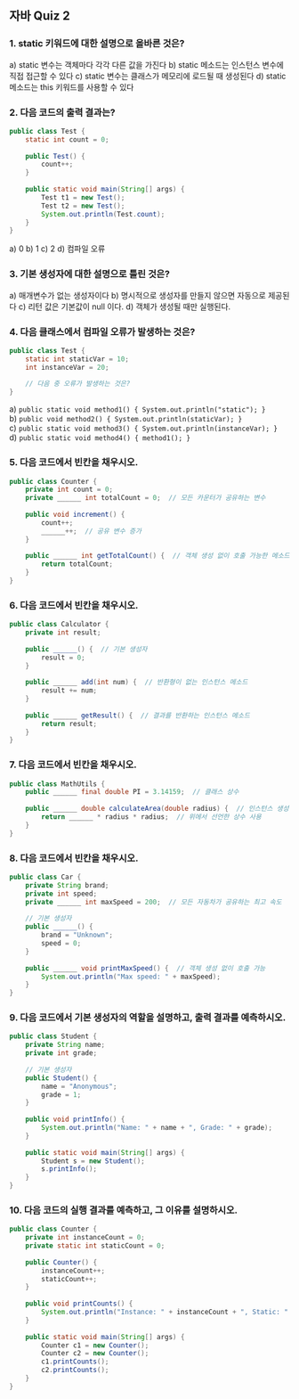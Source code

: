 ## 자바 Quiz 2


### 1. static 키워드에 대한 설명으로 올바른 것은?
a) static 변수는 객체마다 각각 다른 값을 가진다
b) static 메소드는 인스턴스 변수에 직접 접근할 수 있다
c) static 변수는 클래스가 메모리에 로드될 때 생성된다
d) static 메소드는 this 키워드를 사용할 수 있다

### 2. 다음 코드의 출력 결과는?
```java
public class Test {
    static int count = 0;
    
    public Test() {
        count++;
    }
    
    public static void main(String[] args) {
        Test t1 = new Test();
        Test t2 = new Test();
        System.out.println(Test.count);
    }
}
```
a) 0
b) 1
c) 2
d) 컴파일 오류

### 3. 기본 생성자에 대한 설명으로 틀린 것은?
a) 매개변수가 없는 생성자이다
b) 명시적으로 생성자를 만들지 않으면 자동으로 제공된다
c) 리턴 값은 기본값이 null 이다.
d) 객체가 생성될 때만 실행된다.

### 4. 다음 클래스에서 컴파일 오류가 발생하는 것은?
```java
public class Test {
    static int staticVar = 10;
    int instanceVar = 20;
    
    // 다음 중 오류가 발생하는 것은?
}
```
a) `public static void method1() { System.out.println("static"); }` <br/>
b) `public void method2() { System.out.println(staticVar); }` <br/>
c) `public static void method3() { System.out.println(instanceVar); }` <br/>
d) `public static void method4() { method1(); }`  <br/>


### 5. 다음 코드에서 빈칸을 채우시오.
```java
public class Counter {
    private int count = 0;
    private ______ int totalCount = 0;  // 모든 카운터가 공유하는 변수
    
    public void increment() {
        count++;
        ______++;  // 공유 변수 증가
    }
    
    public ______ int getTotalCount() {  // 객체 생성 없이 호출 가능한 메소드
        return totalCount;
    }
}
```

### 6. 다음 코드에서 빈칸을 채우시오.
```java
public class Calculator {
    private int result;
    
    public ______() {  // 기본 생성자
        result = 0;
    }
    
    public ______ add(int num) {  // 반환형이 없는 인스턴스 메소드
        result += num;
    }
    
    public ______ getResult() {  // 결과를 반환하는 인스턴스 메소드
        return result;
    }
}
```

### 7. 다음 코드에서 빈칸을 채우시오.
```java
public class MathUtils {
    public ______ final double PI = 3.14159;  // 클래스 상수
    
    public ______ double calculateArea(double radius) {  // 인스턴스 생성 없이 호출
        return ______ * radius * radius;  // 위에서 선언한 상수 사용
    }
}
```

### 8. 다음 코드에서 빈칸을 채우시오.
```java
public class Car {
    private String brand;
    private int speed;
    private ______ int maxSpeed = 200;  // 모든 자동차가 공유하는 최고 속도
    
    // 기본 생성자
    public ______() {
        brand = "Unknown";
        speed = 0;
    }
    
    public ______ void printMaxSpeed() {  // 객체 생성 없이 호출 가능
        System.out.println("Max speed: " + maxSpeed);
    }
}
```

### 9. 다음 코드에서 기본 생성자의 역할을 설명하고, 출력 결과를 예측하시오.
```java
public class Student {
    private String name;
    private int grade;
    
    // 기본 생성자
    public Student() {
        name = "Anonymous";
        grade = 1;
    }
    
    public void printInfo() {
        System.out.println("Name: " + name + ", Grade: " + grade);
    }
    
    public static void main(String[] args) {
        Student s = new Student();
        s.printInfo();
    }
}
```

### 10. 다음 코드의 실행 결과를 예측하고, 그 이유를 설명하시오.
```java
public class Counter {
    private int instanceCount = 0;
    private static int staticCount = 0;
    
    public Counter() {
        instanceCount++;
        staticCount++;
    }
    
    public void printCounts() {
        System.out.println("Instance: " + instanceCount + ", Static: " + staticCount);
    }
    
    public static void main(String[] args) {
        Counter c1 = new Counter();
        Counter c2 = new Counter();
        c1.printCounts();
        c2.printCounts();
    }
}
```
